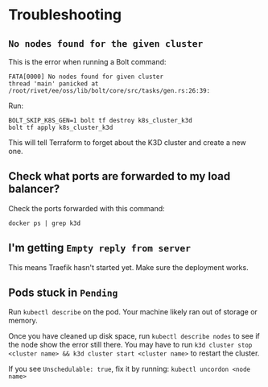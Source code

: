 # Troubleshooting

## `No nodes found for the given cluster`

This is the error when running a Bolt command:

```
FATA[0000] No nodes found for given cluster
thread 'main' panicked at /root/rivet/ee/oss/lib/bolt/core/src/tasks/gen.rs:26:39:
```

Run:

```
BOLT_SKIP_K8S_GEN=1 bolt tf destroy k8s_cluster_k3d
bolt tf apply k8s_cluster_k3d
```

This will tell Terraform to forget about the K3D cluster and create a new one.

## Check what ports are forwarded to my load balancer?

Check the ports forwarded with this command:

```
docker ps | grep k3d
```

## I'm getting `Empty reply from server`

This means Traefik hasn't started yet. Make sure the deployment works.

## Pods stuck in `Pending`

Run `kubectl describe` on the pod. Your machine likely ran out of storage or memory.

Once you have cleaned up disk space, run `kubectl describe nodes` to see if the node show the error still
there. You may have to run `k3d cluster stop <cluster name> && k3d cluster start <cluster name>` to restart
the cluster.

If you see `Unschedulable: true`, fix it by running: `kubectl uncordon <node name>`
